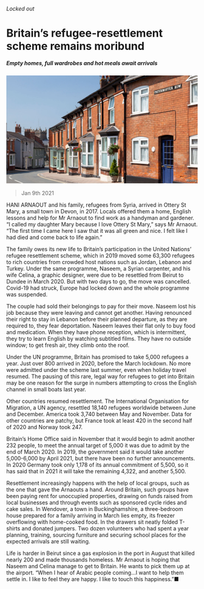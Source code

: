 ###### Locked out

# Britain’s refugee-resettlement scheme remains moribund 

##### Empty homes, full wardrobes and hot meals await arrivals 

![image](images/20210109_brp501.jpg) 

> Jan 9th 2021 


HANI ARNAOUT and his family, refugees from Syria, arrived in Ottery St Mary, a small town in Devon, in 2017. Locals offered them a home, English lessons and help for Mr Arnaout to find work as a handyman and gardener. “I called my daughter Mary because I love Ottery St Mary,” says Mr Arnaout. “The first time I came here I saw that it was all green and nice. I felt like I had died and come back to life again.”


The family owes its new life to Britain’s participation in the United Nations’ refugee resettlement scheme, which in 2019 moved some 63,300 refugees to rich countries from crowded host nations such as Jordan, Lebanon and Turkey. Under the same programme, Naseem, a Syrian carpenter, and his wife Celina, a graphic designer, were due to be resettled from Beirut to Dundee in March 2020. But with two days to go, the move was cancelled. Covid-19 had struck, Europe had locked down and the whole programme was suspended.



The couple had sold their belongings to pay for their move. Naseem lost his job because they were leaving and cannot get another. Having renounced their right to stay in Lebanon before their planned departure, as they are required to, they fear deportation. Naseem leaves their flat only to buy food and medication. When they have phone reception, which is intermittent, they try to learn English by watching subtitled films. They have no outside window; to get fresh air, they climb onto the roof.


Under the UN programme, Britain has promised to take 5,000 refugees a year. Just over 800 arrived in 2020, before the March lockdown. No more were admitted under the scheme last summer, even when holiday travel resumed. The pausing of this rare, legal way for refugees to get into Britain may be one reason for the surge in numbers attempting to cross the English channel in small boats last year.


Other countries resumed resettlement. The International Organisation for Migration, a UN agency, resettled 18,140 refugees worldwide between June and December. America took 3,740 between May and November. Data for other countries are patchy, but France took at least 420 in the second half of 2020 and Norway took 247.


Britain’s Home Office said in November that it would begin to admit another 232 people, to meet the annual target of 5,000 it was due to admit by the end of March 2020. In 2019, the government said it would take another 5,000-6,000 by April 2021, but there have been no further announcements. In 2020 Germany took only 1,178 of its annual commitment of 5,500, so it has said that in 2021 it will take the remaining 4,322, and another 5,500.


Resettlement increasingly happens with the help of local groups, such as the one that gave the Arnaouts a hand. Around Britain, such groups have been paying rent for unoccupied properties, drawing on funds raised from local businesses and through events such as sponsored cycle rides and cake sales. In Wendover, a town in Buckinghamshire, a three-bedroom house prepared for a family arriving in March lies empty, its freezer overflowing with home-cooked food. In the drawers sit neatly folded T-shirts and donated jumpers. Two dozen volunteers who had spent a year planning, training, sourcing furniture and securing school places for the expected arrivals are still waiting.


Life is harder in Beirut since a gas explosion in the port in August that killed nearly 200 and made thousands homeless. Mr Arnaout is hoping that Naseem and Celina manage to get to Britain. He wants to pick them up at the airport. “When I hear of Arabic people coming…I want to help them settle in. I like to feel they are happy. I like to touch this happiness.”■

